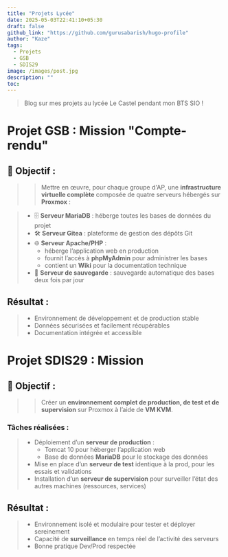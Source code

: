 ```yaml
---
title: "Projets Lycée"
date: 2025-05-03T22:41:10+05:30
draft: false
github_link: "https://github.com/gurusabarish/hugo-profile"
author: "Kaze"
tags:
  - Projets
  - GSB
  - SDIS29
image: /images/post.jpg
description: ""
toc: 
---
```


> Blog sur mes projets au lycée Le Castel pendant mon BTS SIO !

# Projet GSB : Mission "Compte-rendu"

## 🎯 **Objectif** :  
> > Mettre en œuvre, pour chaque groupe d'AP, une **infrastructure virtuelle complète** composée de quatre serveurs hébergés sur **Proxmox** :

> - 🗄️ **Serveur MariaDB** : héberge toutes les bases de données du projet  
> - 🛠️ **Serveur Gitea** : plateforme de gestion des dépôts Git  
> - 🌐 **Serveur Apache/PHP** :  
>   - héberge l’application web en production  
>   - fournit l’accès à **phpMyAdmin** pour administrer les bases  
>   - contient un **Wiki** pour la documentation technique  
> - 💾 **Serveur de sauvegarde** : sauvegarde automatique des bases deux fois par jour

## Résultat :
> - Environnement de développement et de production stable  
> - Données sécurisées et facilement récupérables  
> - Documentation intégrée et accessible

# Projet SDIS29 : Mission 

## 🎯 **Objectif** :  
> > Créer un **environnement complet de production, de test et de supervision** sur Proxmox à l’aide de **VM KVM**.

### Tâches réalisées :
> - Déploiement d’un **serveur de production** :  
>   - Tomcat 10 pour héberger l’application web  
>   - Base de données **MariaDB** pour le stockage des données
> - Mise en place d’un **serveur de test** identique à la prod, pour les essais et validations
> - Installation d’un **serveur de supervision** pour surveiller l’état des autres machines (ressources, services)

## Résultat :
> - Environnement isolé et modulaire pour tester et déployer sereinement  
> - Capacité de **surveillance** en temps réel de l’activité des serveurs  
> - Bonne pratique Dev/Prod respectée
